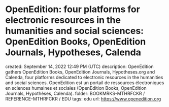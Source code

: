 # OpenEdition: four platforms for electronic resources in the humanities and social sciences: OpenEdition Books, OpenEdition Journals, Hypotheses, Calenda

created: September 14, 2022 12:49 PM (UTC)
description: OpenEdition gathers OpenEdition Books, OpenEdition Journals, Hypotheses.org and Calenda, four platforms dedicated to electronic resources in the humanities and social sciences. OpenEdition est un portail de ressources électroniques en sciences humaines et sociales (OpenEdition Books, OpenEdition Journals, Hypothèses, Calenda).
folder: BOOKMRKS-MTHRFCKR / REFERENCE-MTHRFCKR / EDU
tags: edu
url: https://www.openedition.org